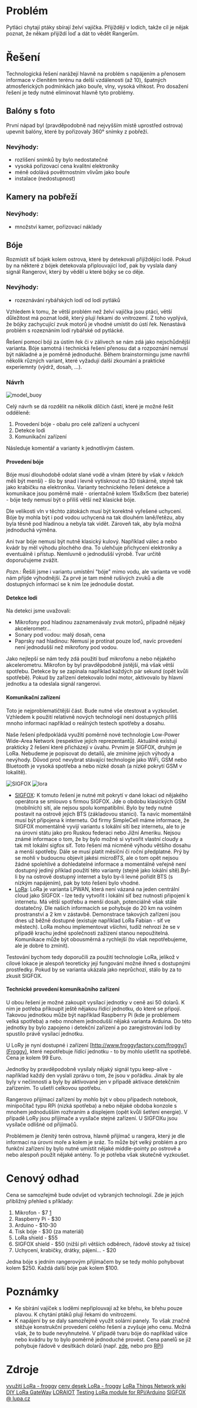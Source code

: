 # Problém
Pytláci chytají ptáky sbírají želví vajíčka. Přijíždějí v lodích, takže cíl je nějak poznat, že někam přijíždí loď a dát to vědět Rangerům. 

# Řešení
Technologická řešení narážejí hlavně na problém s napájením a přenosem informace v členitém terénu na delší vzdálenosti (až 10), špatných atmosferických podmínkách jako bouře, vlny, vysoká vlhkost. Pro dosažení řešení je tedy nutné eliminovat hlavně tyto problémy.

## Balóny s foto
První nápad byl (pravděpodobně nad nejvyšším místě uprostřed ostrova) upevnit balóny, které by pořizovaly 360° snímky z pobřeží. 
### Nevýhody: 
* rozlišení snímků by bylo nedostatečné
* vysoká pořizovací cena kvalitní elektroniky
* méně odolává povětrnostním vlivům jako bouře
* instalace (nedostupnost)

## Kamery na pobřeží
### Nevýhody: 
* množství kamer, pořizovací náklady

## Bóje
Rozmístit síť bójek kolem ostrova, které by detekovali přijíždějící lodě. Pokud by na některé z bójek detekovala připlouvající loď, pak by vyslala daný signál Rangerovi, který by věděl u které bójky se co děje.

### Nevýhody:
* rozeznávání rybářských lodí od lodí pytláků

Vzhledem k tomu, že větší problém než želví vajíčka jsou ptáci, větší důležitost má poznat lodě, který plují řekami do vnitrozemí. Z toho vyplývá, že bójky zachycující zvuk motorů je vhodné umístit do ústí řek. Nenastává problém s rozeznáním lodí rybářské od pytlácké.

Řešení pomocí bóji za ústím řek či v zálivech se nám zdá jako nejschůdnější varianta. Bóje samotná i technická řešení přenosu dat a rozpoznání nemusí být nákladné a je poměrně jednoduché. Během brainstormingu jsme navrhli několik různých variant, které vyžadují další zkoumání a praktické experiemnty (výdrž, dosah, ...). 

### Návrh
![model_buoy](https://raw.githubusercontent.com/ZooHackaton2015/IslandSecurity/master/imgs/boje.png)

Celý návrh se dá rozdělit na několik dílčích částí, které je možné řešit odděleně:
1. Provedení bóje - obalu pro celé zařízení a uchycení
2. Detekce lodi
3. Komunikační zařízení

Následuje komentář a varianty k jednotlivým částem.

#### Provedení bóje
Bóje musí dlouhodobě odolat slané vodě a vlnám (které by však v *řekách* měli být menší) - šlo by snad i levně vytisknout na 3D tiskárně, stejně tak jako krabičku na elektroniku. Varianty technického řešení detekce a komunikace jsou poměrně malé - orientačně kolem 15x8x5cm (bez baterie) - bóje tedy nemusí být o přiliš větší než klasické bóje. 

Dle velikosti vln v těchto zátokách musí být korektně vyřešené uchycení. Bóje by mohla být i pod vodou uchycená na tak dlouhém laně/řetězu, aby byla těsně pod hladinou a nebyla tak vidět. Zároveň tak, aby byla možná jednoduchá výměna. 

Ani tvar bóje nemusí být nutně klasický kulový. Například válec a nebo kvádr by měl výhodu plochého dna. To ulehčuje přichycení elektroniky a eventuálně i přístup. Nemluvně o jednodušší výrobě. Tvar určitě doporučujeme zvážit. 

*Pozn.*: Řešili jsme i variantu umístění "bóje" mimo vodu, ale varianta ve vodě nám přijde výhodnější. Za prvé je tam méně rušivých zvuků a dle dostupných informací se k nim lze jednoduše dostat. 

#### Detekce lodi
Na detekci jsme uvažovali:

* Mikrofony pod hladinou zaznamenávaly zvuk motorů, případně nějaký akcelerometr...
* Sonary pod vodou: malý dosah, cena
* Paprsky nad hladinou: Nemusí je protínat pouze loď, navíc provedení není jednodušší než mikrofony pod vodou.

Jako nejlepší se nám tedy zdá použití buď mikrofonu a nebo nějakého akcelerometru. Mikrofon by byl pravděpodobně jistější, má však větší spotřebu. Detekce by se zapínala například každých pár sekund (opět kvůli spotřebě). Pokud by zařízení detekovalo lodní motor, aktivovalo by hlavní jednotku a ta odeslala signál rangerovi. 

#### Komunikační zařízení
Toto je nejproblematičtější část. Bude nutné vše otestovat a vyzkoušet. Vzhledem k použití relativně nových technologií není dostupných příliš mnoho informací například o reálných testech spotřeby a dosahu.

Naše řešení předpokládá využití poměrně nové technologie Low-Power Wide-Area Network (respektive jejích reprezentantů). Aktuálně existují prakticky 2 řešení které přicházejí v úvahu. Prvním je SIGFOX, druhým je LoRa. Nebudeme je popisovat do detailů, ale zmíníme jejich výhody a nevýhody. Důvod proč nevybrat stávající technologie jako WiFi, GSM nebo Bluetooth je vysoká spotřeba a nebo nízké dosah (a nízké pokrytí GSM v lokalitě). 

![SIGFOX](https://raw.githubusercontent.com/ZooHackaton2015/IslandSecurity/master/imgs/SIGFOX.png) 
![lora](https://raw.githubusercontent.com/ZooHackaton2015/IslandSecurity/master/imgs/LoRa.png)

* [SIGFOX](http://www.sigfox.com/): K tomuto řešení je nutné mít pokrytí v dané lokaci od nějakého operátora se smlouvo s firmou SIGFOX. Jde o obdobu klasických GSM (mobilních) sítí, ale nejsou spolu kompatibilní. Bylo by tedy nutné postavit na ostrově jejich BTS (základovou stanici). Ta navíc momentálně musí být připojena k internetu. Od firmy SimpleCell máme informace, že SIGFOX momentálně vyvijí variantu s lokální sítí bez internetu, ale to je na úrovni státu jako pro Ruskou federaci nebo Jižní Ameriku. Nejsou známé informace o tom, že by bylo možné si vytvořit vlastní cloudy a tak mít lokální sigfox síť. Toto řešení má nicméně výhodu většího dosahu a menší spotřeby. Dále se musí platit měsíční či roční předplatné. Prý by se mohli v budoucnu objevit jakési *microBTS*, ale o tom opět nejsou žádné spolehlivé a dohledatelné informace a momentálně veřejně není dostupný jediný příklad použití této varianty (stejně jako lokální sítě).Byl-li by na ostrově dostupný internet a bylo by-li levné pořídit BTS (s nízkým napájením), pak by toto řešení bylo vhodné. 
* [LoRa](http://www.microchip.com/design-centers/wireless-connectivity/embedded-wireless/lora-technology): LoRa je varianta LPWAN, která není vázaná na jeden centrální cloud jako SIGFOX - lze tedy vytvořit i lokální síť bez nutnosti připojení k internetu. Má větší spotřebu a menší dosah, potenciálně však stále dostatečný. Dle našich informacích se pohybuje do 20 km na volném prostranství a 2 km v zástavbě. Demonstrace takových zařízení jsou dnes už běžně dostupné (existuje například LoRa Fabian - síť ve městech). LoRa mohou implementovat všichni, tudíž nehrozí že se v případě krachu jedné společnosti zažízení stanou nepoužitelná. Komunikace může být obousměrná a rychlejší (to však nepotřebujeme, ale je dobré to zmínit).

Testování bychom tedy doporučili za použití technologie LoRa, jelikož v cílové lokace je alespoň teoreticky její fungování možné ihned s dostupnými prostředky. Pokud by se varianta ukázala jako neprůchozí, stálo by za to zkusit SIGFOX.

#### Technické provedení komunikačního zařízení
U obou řešení je možné zakoupit vysílací jednotky v ceně asi 50 dolarů. K nim je potřeba přikoupit ještě nějakou řídící jednotku, do které se připojí. Takovou jednotkou může být například Raspberry Pi (kde je problémem velká spotřeba) a nebo mnohem jednodušší nějaká varianta Arduina. Do této jednotky by bylo zapojeno i detekční zařízení a po zaregistrování lodi by spustilo právě vysílací jednotku.

U LoRy je nyní dostupné i zařízení [http://www.froggyfactory.com/froggy/](Froggy), které nepotřebuje řídící jednotku - to by mohlo ušetřit na spotřebě. Cena je kolem 99 Euro. 

Jednotky by pravděpodobně vysílaly nějaký signál typu keep-alive - například každý den vyslali zprávu o tom, že jsou v pořádku. Jinak by ale byly v nečinnosti a byly by aktivované jen v případě aktivace detekčním zařízením. To ušetří celkovou spotřebu.

Rangerovo přijímací zařízení by mohlo být v obou případech notebook, minipočítač typu RPi (nizká spotřeba) a nebo nějaké obdoba konzole s mnohem jednodušším rozhraním a displejem (opět kvůli šetření energie). V případě LoRy jsou přijímače a vysílače stejné zařízení. U SIGFOXu jsou vysílače odlišné od přijímačů. 

Problémem je členitý terén ostrova, hlavně přijímač u rangera, který je dle informací na úrovni moře a kolem je sráz. To může být velký problém a pro funkční zařízení by bylo nutné umístit nějaké middle-pointy po ostrově a nebo alespoň použít nějaké antény. To je potřeba však skutečně vyzkoušet. 

# Cenový odhad
Cena se samozřejmě bude odvíjet od vybraných technologií. Zde je jejich přibližný přehled s příklady:
1. Mikrofon - $7 [1](http://www.banggood.com/5Pcs-KY-038-Microphone-Sound-Sensor-Module-For-Arduino-p-953185.html)
2. Raspberry Pi - $30 
3. Arduino - $10-30
4. Tisk bóje - $30 (za materiál)
5. LoRa shield - $55
6. SIGFOX shield - $50 (nižší při větších odběrech, řádově stovky až tisíce)
7. Uchycení, krabičky, drátky, pájení... - $20

Jedna bóje s jedním rangerovým přijímačem by se tedy mohlo pohybovat kolem $250. Každá další bóje pak kolem $100. 

# Poznámky
* Ke sbírání vajíček s loděmi nepřiplouvají až ke břehu, ke břehu pouze plavou. K chytání ptáků plují řekami do vnitrozemí.
* K napájení by se daly samozřejmě využít solární panely. To však značně stěžuje konstrukční provedení celého řešení a zvyšuje jeho cenu. Možná však, že to bude nevyhnutelné. V případě tvaru bóje do například válce nebo kvádru by to bylo poměrně jednoduché provést. Cena panelů se již pohybuje řádově v desítkách dolarů (např. [zde](http://www.ebay.co.uk/sch/items/?_nkw=40+watt+solar+panel&_sacat=&_ex_kw=&_mPrRngCbx=1&_udlo=&_udhi=&_sop=12&_fpos=&_fspt=1&_sadis=&LH_CAds=&clk_rvr_id=1012026245183&rmvSB=true), nebo pro [RPi](http://www.reuk.co.uk/Solar-Powered-Raspberry-Pi.htm))

# Zdroje
[využití LoRa - froggy](http://www.froggyfactory.com/froggy/)
[ceny desek LoRa - froggy](http://www.froggyfactory.com/froggy/shop.php#shop)
[LoRa Things Network wiki](http://thethingsnetwork.org/wiki/)
[DIY LoRa GateWay](http://cpham.perso.univ-pau.fr/LORA/RPIgateway.html)
[LORAIOT](https://www.loriot.io/gateways.html)
[Testing LoRa module for RPi/Arduino](https://www.cooking-hacks.com/documentation/tutorials/extreme-range-lora-sx1272-module-shield-arduino-raspberry-pi-intel-galileo/)
[SIGFOX @ lupa.cz](http://www.lupa.cz/clanky/sigfox-internet-veci-bez-internetu-a-jen-pro-nektere-veci/)
